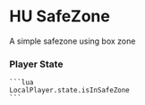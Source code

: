 # HU SafeZone
 A simple safezone using box zone

### Player State
    ```lua
    LocalPlayer.state.isInSafeZone
    ```